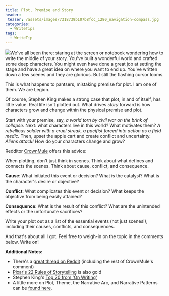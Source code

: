 ```yaml
---
title: Plot, Premise and Story
header:
 teaser: /assets/images/7318739b107b8fcc_1280_navigation-compass.jpg
categories:
  - WriteTips
tags:
  - WriteTip
---
```

<img src="https://douglangille.github.io/assets/images/7318739b107b8fcc_1280_navigation-compass.jpg">We've all been there: staring at the screen or notebook wondering how to write the middle of your story. You've built a wonderful world and crafted some deep characters. You might even have done a great job at setting the stage and have a great idea on where you want to end up. You've written down a few scenes and they are glorious. But still the flashing cursor looms.

This is what happens to pantsers, mistaking premise for plot. I am one of them. We are Legion.

Of course, Stephen King makes a strong case that plot, in and of itself, has little value. Real life isn't plotted out. What drives *story* forward is how characters grow and change within the physical premise and plot.

Start with your premise, say, *a world torn by civil war on the brink of collapse*. Next: what characters live in this world? What motivates them? *A rebellious soldier with a cruel streak, a pacifist forced into action as a field medic.* Then, upset the apple cart and create conflict and uncertainty. *Aliens attack!* How do your characters change and grow?

Redditor <a href="http://www.reddit.com/user/CrownMule">CrownMule</a> offers this advice:

When plotting, don't just think in scenes. Think about what defines and connects the scenes. Think about cause, conflict, and consequence.

**Cause**: What initiated this event or decision? What is the catalyst? What is the character's desire or objective?

**Conflict**: What complicates this event or decision? What keeps the objective from being easily attained?

**Consequence**: What is the result of this conflict? What are the unintended effects or the unfortunate sacrifices?

Write your plot out as a list of the essential events (not just scenes!), including their causes, conflicts, and consequences.

And that's about all I got. Feel free to weigh-in on the topic in the comments below. Write on!

**Additional Notes:**

<ul>
  <li>There's a <a href="http://www.reddit.com/r/writing/comments/2araff/i_need_help_with_creating_plot_rather_than_premise">great thread on Reddit</a> (including the rest of CrownMule's comment)</li>
  <li><a href="http://io9.com/5916970/the-22-rules-of-storytelling-according-to-pixar">Pixar's 22 Rules of Storytelling</a> is also gold</li>
  <li>Stephen King's <a href="http://www.udemy.com/blog/tips-for-writing-your-novel-difference-between-plot-and-story">Top 20 from 'On Writing'</a></li>
  <li>A little more on Plot, Theme, the Narrative Arc, and Narrative Patterns can be <a href="http://www.sandhills.edu/academic-departments/english/film/narrativearc.html">found here</a>.</li>
</ul>